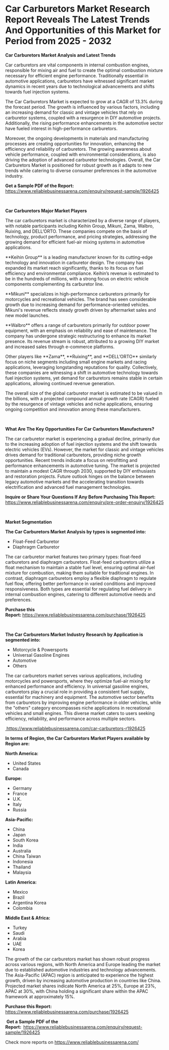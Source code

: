 <p><h1>Car Carburetors Market Research Report Reveals The Latest Trends And Opportunities of this Market for Period from 2025 - 2032</h1></p><p><strong>Car Carburetors Market Analysis and Latest Trends</strong></p>
<p><p>Car carburetors are vital components in internal combustion engines, responsible for mixing air and fuel to create the optimal combustion mixture necessary for efficient engine performance. Traditionally essential in automotive applications, carburetors have witnessed significant market dynamics in recent years due to technological advancements and shifts towards fuel injection systems.</p><p>The Car Carburetors Market is expected to grow at a CAGR of 13.3% during the forecast period. The growth is influenced by various factors, including an increasing demand for classic and vintage vehicles that rely on carburetor systems, coupled with a resurgence in DIY automotive projects. Additionally, the rising performance enhancements in the automotive sector have fueled interest in high-performance carburetors.</p><p>Moreover, the ongoing developments in materials and manufacturing processes are creating opportunities for innovation, enhancing the efficiency and reliability of carburetors. The growing awareness about vehicle performance, coupled with environmental considerations, is also driving the adoption of advanced carburetor technologies. Overall, the Car Carburetors Market is positioned for robust growth as it adapts to new trends while catering to diverse consumer preferences in the automotive industry.</p></p>
<p><strong>Get a Sample PDF of the Report:&nbsp;</strong> <a href="https://www.reliablebusinessarena.com/enquiry/request-sample/1926425?utm_campaign=2635&utm_medium=2&utm_source=Github&utm_content=ia&utm_term=28032025&utm_id=car-carburetors">https://www.reliablebusinessarena.com/enquiry/request-sample/1926425</a></p>
<p>&nbsp;</p>
<p><strong>Car Carburetors Major Market Players</strong></p>
<p><p>The car carburetors market is characterized by a diverse range of players, with notable participants including Keihin Group, Mikuni, Zama, Walbro, Ruixing, and DELL’ORTO. These companies compete on the basis of technology, product performance, and pricing strategies, addressing the growing demand for efficient fuel-air mixing systems in automotive applications.</p><p>**Keihin Group** is a leading manufacturer known for its cutting-edge technology and innovation in carburetor design. The company has expanded its market reach significantly, thanks to its focus on fuel efficiency and environmental compliance. Keihin’s revenue is estimated to be in the hundreds of millions, with a strong focus on electric vehicle components complementing its carburetor line.</p><p>**Mikuni** specializes in high-performance carburetors primarily for motorcycles and recreational vehicles. The brand has seen considerable growth due to increasing demand for performance-oriented vehicles. Mikuni's revenue reflects steady growth driven by aftermarket sales and new model launches.</p><p>**Walbro** offers a range of carburetors primarily for outdoor power equipment, with an emphasis on reliability and ease of maintenance. The company has undergone strategic restructuring to enhance its market presence. Its revenue stream is robust, attributed to a growing DIY market and increased sales through e-commerce platforms.</p><p>Other players like **Zama**, **Ruixing**, and **DELL’ORTO** similarly focus on niche segments including small engine markets and racing applications, leveraging longstanding reputations for quality. Collectively, these companies are witnessing a shift in automotive technology towards fuel injection systems, yet demand for carburetors remains stable in certain applications, allowing continued revenue generation.</p><p>The overall size of the global carburetor market is estimated to be valued in the billions, with a projected compound annual growth rate (CAGR) fueled by the resurgence of vintage vehicles and niche applications, ensuring ongoing competition and innovation among these manufacturers.</p></p>
<p>&nbsp;</p>
<p><strong>What Are The Key Opportunities For Car Carburetors Manufacturers?</strong></p>
<p><p>The car carburetor market is experiencing a gradual decline, primarily due to the increasing adoption of fuel injection systems and the shift towards electric vehicles (EVs). However, the market for classic and vintage vehicles drives demand for traditional carburetors, providing niche growth opportunities. Recent trends indicate a focus on retrofitting and performance enhancements in automotive tuning. The market is projected to maintain a modest CAGR through 2030, supported by DIY enthusiasts and restoration projects. Future outlook hinges on the balance between legacy automotive markets and the accelerating transition towards electrification and advanced fuel management technologies.</p></p>
<p><strong>Inquire or Share Your Questions If Any Before Purchasing This Report:</strong> <a href="https://www.reliablebusinessarena.com/enquiry/pre-order-enquiry/1926425?utm_campaign=2635&utm_medium=2&utm_source=Github&utm_content=ia&utm_term=28032025&utm_id=car-carburetors">https://www.reliablebusinessarena.com/enquiry/pre-order-enquiry/1926425</a></p>
<p>&nbsp;</p>
<p><strong>Market Segmentation</strong></p>
<p><strong>The Car Carburetors Market Analysis by types is segmented into:</strong></p>
<p><ul><li>Float-Feed Carburetor</li><li>Diaphragm Carburetor</li></ul></p>
<p><p>The car carburetor market features two primary types: float-feed carburetors and diaphragm carburetors. Float-feed carburetors utilize a float mechanism to maintain a stable fuel level, ensuring optimal air-fuel mixture for combustion, making them suitable for traditional engines. In contrast, diaphragm carburetors employ a flexible diaphragm to regulate fuel flow, offering better performance in varied conditions and improved responsiveness. Both types are essential for regulating fuel delivery in internal combustion engines, catering to different automotive needs and preferences.</p></p>
<p><strong>Purchase this Report:&nbsp;</strong><a href="https://www.reliablebusinessarena.com/purchase/1926425?utm_campaign=2635&utm_medium=2&utm_source=Github&utm_content=ia&utm_term=28032025&utm_id=car-carburetors">https://www.reliablebusinessarena.com/purchase/1926425</a></p>
<p>&nbsp;</p>
<p><strong>The Car Carburetors Market Industry Research by Application is segmented into:</strong></p>
<p><ul><li>Motorcycle & Powersports</li><li>Universal Gasoline Engines</li><li>Automotive</li><li>Others</li></ul></p>
<p><p>The car carburetors market serves various applications, including motorcycles and powersports, where they optimize fuel-air mixing for enhanced performance and efficiency. In universal gasoline engines, carburetors play a crucial role in providing a consistent fuel supply, essential for machinery and equipment. The automotive sector benefits from carburetors by improving engine performance in older vehicles, while the "others" category encompasses niche applications in recreational vehicles and small engines. This diverse market caters to users seeking efficiency, reliability, and performance across multiple sectors.</p></p>
<p><a href="https://www.reliablebusinessarena.com/car-carburetors-r1926425?utm_campaign=2635&utm_medium=2&utm_source=Github&utm_content=ia&utm_term=28032025&utm_id=car-carburetors">&nbsp;https://www.reliablebusinessarena.com/car-carburetors-r1926425</a></p>
<p><strong>In terms of Region, the Car Carburetors Market Players available by Region are:</strong></p>
<p>
    <p> <strong> North America: </strong>
        <ul>
            <li>United States</li>
            <li>Canada</li>
        </ul>
        </p> 
    <p> <strong> Europe: </strong>
        <ul>
            <li>Germany</li>
            <li>France</li>
            <li>U.K.</li>
            <li>Italy</li>
            <li>Russia</li>
        </ul>
        </p> 
    <p> <strong> Asia-Pacific: </strong>
        <ul>
            <li>China</li>
            <li>Japan</li>
            <li>South Korea</li>
            <li>India</li>
            <li>Australia</li>
            <li>China Taiwan</li>
            <li>Indonesia</li>
            <li>Thailand</li>
            <li>Malaysia</li>
        </ul>
        </p> 
    <p> <strong> Latin America: </strong>
        <ul>
            <li>Mexico</li>
            <li>Brazil</li>
            <li>Argentina Korea</li>
            <li>Colombia</li>
        </ul>
        </p> 
    <p> <strong> Middle East & Africa: </strong>
        <ul>
            <li>Turkey</li>
            <li>Saudi</li>
            <li>Arabia</li>
            <li>UAE</li>
            <li>Korea</li>
        </ul>
    </p>
    </p>
<p><p>The growth of the car carburetors market has shown robust progress across various regions, with North America and Europe leading the market due to established automotive industries and technology advancements. The Asia-Pacific (APAC) region is anticipated to experience the highest growth, driven by increasing automotive production in countries like China. Projected market shares indicate North America at 25%, Europe at 23%, APAC at 30%, with China holding a significant share within the APAC framework at approximately 15%.</p></p>
<p><strong>Purchase this Report: </strong><a href="https://www.reliablebusinessarena.com/purchase/1926425?utm_campaign=2635&utm_medium=2&utm_source=Github&utm_content=ia&utm_term=28032025&utm_id=car-carburetors">https://www.reliablebusinessarena.com/purchase/1926425</a></p>
<p>&nbsp;<strong>Get a Sample PDF of the Report:&nbsp;&nbsp;</strong><a href="https://www.reliablebusinessarena.com/enquiry/request-sample/1926425?utm_campaign=2635&utm_medium=2&utm_source=Github&utm_content=ia&utm_term=28032025&utm_id=car-carburetors">https://www.reliablebusinessarena.com/enquiry/request-sample/1926425</a></p>
<p><strong></strong></p>
<p>Check more reports on <a href="https://www.reliablebusinessarena.com/?utm_campaign=2635&utm_medium=2&utm_source=Github&utm_content=ia&utm_term=28032025&utm_id=car-carburetors">https://www.reliablebusinessarena.com/</a></p>